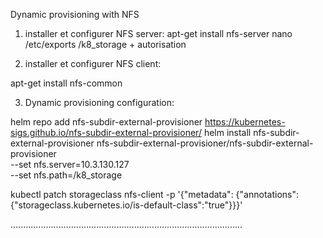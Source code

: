Dynamic provisioning with NFS


1) installer et configurer NFS server:
apt-get install nfs-server
nano /etc/exports 
/k8_storage + autorisation

2) installer et configurer NFS client:

apt-get install nfs-common



3) Dynamic provisioning configuration:

helm repo add nfs-subdir-external-provisioner https://kubernetes-sigs.github.io/nfs-subdir-external-provisioner/
helm install nfs-subdir-external-provisioner nfs-subdir-external-provisioner/nfs-subdir-external-provisioner \
    --set nfs.server=10.3.130.127 \
    --set nfs.path=/k8_storage

kubectl patch storageclass nfs-client -p '{"metadata": {"annotations":{"storageclass.kubernetes.io/is-default-class":"true"}}}'

............................................................................................

